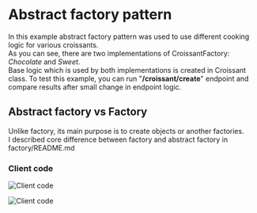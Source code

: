# Abstract factory pattern

In this example abstract factory pattern was used to use different cooking logic for various croissants.  
As you can see, there are two implementations of CroissantFactory: *Chocolate* and *Sweet*.  
Base logic which is used by both implementations is created in Croissant class.
To test this example, you can run "**/croissant/create**" endpoint and compare results after small change in endpoint logic.

## Abstract factory vs Factory

Unlike factory, its main purpose is to create objects or another factories.  
I described core difference between factory and abstract factory in factory/README.md

### Client code
![Client code](http://apgcglz.cluster028.hosting.ovh.net/design-patterns/abstract-factory-1.png)

![Client code](http://apgcglz.cluster028.hosting.ovh.net/design-patterns/abstract-factory-2.png)
